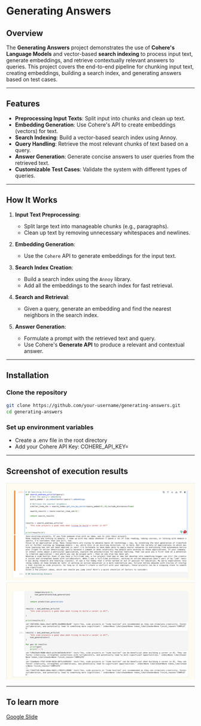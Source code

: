 # Generating Answers

## Overview

The **Generating Answers** project demonstrates the use of **Cohere's Language Models** and vector-based **search indexing** to process input text, generate embeddings, and retrieve contextually relevant answers to queries. This project covers the end-to-end pipeline for chunking input text, creating embeddings, building a search index, and generating answers based on test cases.

---

## Features

- **Preprocessing Input Texts**: Split input into chunks and clean up text.
- **Embedding Generation**: Use Cohere's API to create embeddings (vectors) for text.
- **Search Indexing**: Build a vector-based search index using Annoy.
- **Query Handling**: Retrieve the most relevant chunks of text based on a query.
- **Answer Generation**: Generate concise answers to user queries from the retrieved text.
- **Customizable Test Cases**: Validate the system with different types of queries.

---

## How It Works

1. **Input Text Preprocessing**:

   - Split large text into manageable chunks (e.g., paragraphs).
   - Clean up text by removing unnecessary whitespaces and newlines.

2. **Embedding Generation**:

   - Use the `Cohere` API to generate embeddings for the input text.

3. **Search Index Creation**:

   - Build a search index using the `Annoy` library.
   - Add all the embeddings to the search index for fast retrieval.

4. **Search and Retrieval**:

   - Given a query, generate an embedding and find the nearest neighbors in the search index.

5. **Answer Generation**:
   - Formulate a prompt with the retrieved text and query.
   - Use Cohere's **Generate API** to produce a relevant and contextual answer.

---

## Installation

### Clone the repository

```bash
git clone https://github.com/your-username/generating-answers.git
cd generating-answers
```

### Set up environment variables

- Create a .env file in the root directory
- Add your Cohere API Key:
  COHERE_API_KEY=<your-cohere-api-key>

---

## Screenshot of execution results

![My Project Screenshot](assets/ss2.png)
![My Project Screenshot](assets/ss3.png)

---

## To learn more

[Google Slide](/assets/GeneratorWithSemanticSearch.pptx)
